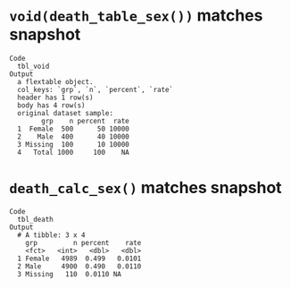 # `void(death_table_sex())` matches snapshot

    Code
      tbl_void
    Output
      a flextable object.
      col_keys: `grp`, `n`, `percent`, `rate` 
      header has 1 row(s) 
      body has 4 row(s) 
      original dataset sample: 
            grp    n percent  rate
      1  Female  500      50 10000
      2    Male  400      40 10000
      3 Missing  100      10 10000
      4   Total 1000     100    NA

# `death_calc_sex()` matches snapshot

    Code
      tbl_death
    Output
      # A tibble: 3 x 4
        grp         n percent    rate
        <fct>   <int>   <dbl>   <dbl>
      1 Female   4989  0.499   0.0101
      2 Male     4900  0.490   0.0110
      3 Missing   110  0.0110 NA     

